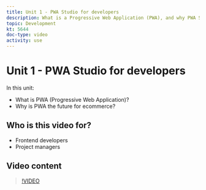 ```yaml
---
title: Unit 1 - PWA Studio for developers
description: What is a Progressive Web Application (PWA), and why PWA Studio is the future​.
topic: Development
kt: 5644
doc-type: video
activity: use
---
```


# Unit 1 - PWA Studio for developers

In this unit:

- What is PWA (Progressive Web Application)?
- Why is PWA the future for ecommerce?

## Who is this video for?

- Frontend developers
- Project managers

## Video content

>[!VIDEO](https://video.tv.adobe.com/v/35715?quality=12&learn=on)
